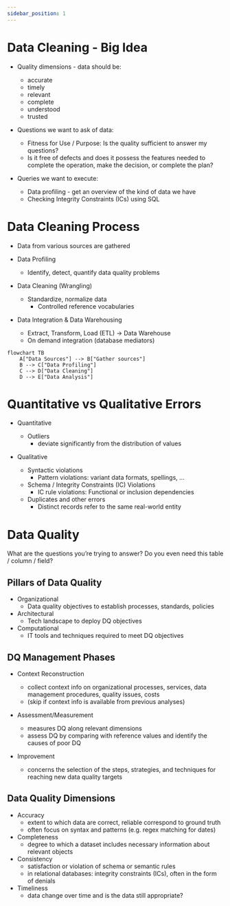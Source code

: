 ```yaml
---
sidebar_position: 1
---
```


# Data Cleaning - Big Idea
- Quality dimensions - data should be:
    - accurate
    - timely
    - relevant
    - complete
    - understood
    - trusted

- Questions we want to ask of data:
    - Fitness for Use / Purpose: Is the quality sufficient to answer my questions?
    -   Is it free of defects and does it possess the features needed to complete the operation, make the decision, or complete the plan?

- Queries we want to execute:
    - Data profiling - get an overview of the kind of data we have
    - Checking Integrity Constraints (ICs) using SQL

# Data Cleaning Process
- Data from various sources are gathered

- Data Profiling
    - Identify, detect, quantify data quality problems

- Data Cleaning (Wrangling)
    - Standardize, normalize data
        - Controlled reference vocabularies

- Data Integration & Data Warehousing
    - Extract, Transform, Load (ETL) -> Data Warehouse
    - On demand integration (database mediators)

```mermaid
flowchart TB
    A["Data Sources"] --> B["Gather sources"]
    B --> C["Data Profiling"]
    C --> D["Data Cleaning"]
    D --> E["Data Analysis"]
```

# Quantitative vs Qualitative Errors
- Quantitative
    - Outliers
        - deviate significantly from the distribution of values

- Qualitative
    - Syntactic violations
        - Pattern violations: variant data formats, spellings, ...
    - Schema / Integrity Constraints (IC) Violations
        - IC rule violations: Functional or inclusion dependencies
    - Duplicates and other errors
        - Distinct records refer to the same real-world entity

# Data Quality 
What are the questions you’re trying to answer? Do you even need this table / column / field?

## Pillars of Data Quality
- Organizational
    - Data quality objectives to establish processes, standards, policies
- Architectural
    - Tech landscape to deploy DQ objectives
- Computational
    - IT tools and techniques required to meet DQ objectives

## DQ Management Phases
- Context Reconstruction
    - collect context info on organizational processes, services, data management procedures, quality issues, costs
    - (skip if context info is available from previous analyses)

- Assessment/Measurement
    - measures DQ along relevant dimensions
    - assess DQ by comparing with reference values and identify the causes of poor DQ

- Improvement
    - concerns the selection of the steps, strategies, and techniques for reaching new data quality targets

## Data Quality Dimensions
- Accuracy
    - extent to which data are correct, reliable correspond to ground truth 
    - often focus on syntax and patterns (e.g. regex matching for dates)
- Completeness
    - degree to which a dataset includes necessary information about relevant objects
- Consistency
    - satisfaction or violation of schema or semantic rules
    - in relational databases: integrity constraints (ICs), often in the form of denials
- Timeliness
    - data change over time and is the data still appropriate?